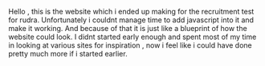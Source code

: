 Hello , this is the website which i ended up making for the recruitment test for rudra. Unfortunately i couldnt manage time to add javascript into it and make it working. And because of that it is just like a blueprint of how the website could look. I didnt started early enough and spent most of my time in looking at various sites for inspiration , now i feel like i could have done pretty much more if i started earlier.
